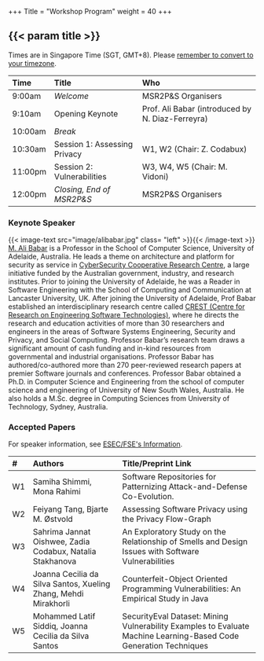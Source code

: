 +++
Title = "Workshop Program"
weight = 40
+++

## {{< param title >}}

Times are in Singapore Time (SGT, GMT+8). Please [remember to convert to your timezone](https://www.worldtimeserver.com/convert_time_in_SG.aspx).

| **Time**		 | **Title** 				    | **Who**	 			|
|:--			 |:--							|:--		 			|
| 9:00am		 | _Welcome_					| MSR2P&S Organisers	|
| 9:10am		 | Opening Keynote              | Prof. Ali Babar (introduced by N. Diaz-Ferreyra)		|
| 10:00am		 | _Break_	                    |						|
| 10:30am		 | Session 1: Assessing Privacy | W1, W2 (Chair: Z. Codabux)	|
| 11:00pm		 | Session 2: Vulnerabilities	| W3, W4, W5 (Chair: M. Vidoni)			|
| 12:00pm		 | _Closing, End of MSR2P&S_	| MSR2P&S Organisers	|







### Keynote Speaker

{{< image-text src="image/alibabar.jpg" class= "left" >}}{{< /image-text >}}
[M. Ali Babar](http://malibabar.wordpress.com) is a Professor in the School of Computer Science, University of Adelaide, Australia. He leads a theme on architecture and platform for security as service in [CyberSecurity Cooperative Research Centre](https://cybersecuritycrc.org.au ), a large initiative funded by the Australian government, industry, and research institutes.  Prior to joining the University of Adelaide, he was a Reader in Software Engineering with the School of Computing and Communication at Lancaster University, UK. After joining the University of Adelaide, Prof Babar established an interdisciplinary research centre called [CREST (Centre for Research on Engineering Software Technologies)](https://www.crest-centre.net ), where he directs the research and education activities of more than 30 researchers and engineers in the areas of Software Systems Engineering, Security and Privacy, and Social Computing. Professor Babar’s research team draws a significant amount of cash funding and in-kind resources from governmental and industrial organisations. Professor Babar has authored/co-authored more than 270 peer-reviewed research papers at premier Software journals and conferences. Professor Babar obtained a Ph.D. in Computer Science and Engineering from the school of computer science and engineering of University of New South Wales, Australia. He also holds a M.Sc. degree in Computing Sciences from University of Technology, Sydney, Australia.



### Accepted Papers

For speaker information, see [ESEC/FSE's Information](https://2022.esec-fse.org/attending/speaker-info).

| **#** | **Authors**                     | **Title/Preprint Link** |
| :--   | :--                             | :--                     |
| W1    | Samiha Shimmi, Mona Rahimi      | Software Repositories for Patternizing Attack-and-Defense Co-Evolution. |
| W2    | Feiyang Tang, Bjarte M. Østvold | Assessing Software Privacy using the Privacy Flow-Graph                 |
| W3    | Sahrima Jannat Oishwee, Zadia Codabux, Natalia Stakhanova | An Exploratory Study on the Relationship of Smells and Design Issues with Software Vulnerabilities |
| W4    | Joanna Cecilia da Silva Santos, Xueling Zhang, Mehdi Mirakhorli | Counterfeit-Object Oriented Programming Vulnerabilities: An Empirical Study in Java |  
| W5    | Mohammed Latif Siddiq, Joanna Cecilia da Silva Santos | SecurityEval Dataset: Mining Vulnerability Examples to Evaluate Machine Learning-Based Code Generation Techniques |

